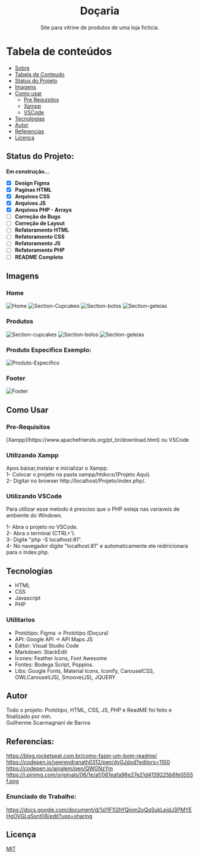 <h1 align="center"> Doçaria </h1>

<p align="center">Site para vitrine de produtos de uma loja ficticia.</p>  

Tabela de conteúdos
=================
<!--ts-->
   * [Sobre](#sobre)
   * [Tabela de Conteudo](#tabela-de-conteudo)
   * [Status do Projeto](#status-do-projeto)
   * [Imagens](#imagens)
   * [Como usar](#como-usar)
      * [Pre Requisitos](#pre-requisitos)
      * [Xampp](#Utilizando-Xampp)
      * [VSCode](#utilizando-vscode)
   * [Tecnologias](#tecnologias)
   * [Autor](#autor)
   * [Referencias](#referencias)
   * [Licença](#licença)
<!--te-->  

## Status do Projeto:
<h4> 
    Em construção...
 
- [x] Design Figma
- [x] Paginas HTML
- [x] Arquivos CSS
- [x] Arquivos JS
- [x] Arquivos PHP - Arrays
- [ ] Correção de Bugs
- [ ] Correção de Layout
- [ ] Refatoramento HTML
- [ ] Refatoramento CSS
- [ ] Refatoramento JS
- [ ] Refatoramento PHP
- [ ] README Completo

</h4>

## Imagens 
### Home 

<img alt="Home" title="#Home" src="https://i.imgur.com/2TPJCoG.png" />
<img alt="Section-Cupcakes" title="#Cupcakes" src="https://i.imgur.com/FhyFOs3.png" />
<img alt="Section-bolos" title="#Bolos" src="https://i.imgur.com/B6fx1Pr.png" />
<img alt="Section-geleias" title="#Geleias" src="https://i.imgur.com/xjmW4UK.png" />  


### Produtos

<img alt="Section-cupcakes" title="#Cupcakes" src="https://i.imgur.com/LZWMQDl.png" />  
<img alt="Section-bolos" title="#Bolos" src="https://i.imgur.com/3FpoDkc.png" />  
<img alt="Section-geleias" title="#Geleias" src="https://i.imgur.com/0xOypzB.png" />  


### Produto Especifico Exemplo:

<img alt="Produto-Especifico" title="#Produto-Example" src="https://i.imgur.com/jefp2nT.png" />  

### Footer
<img alt="Footer" title="#footer" src="https://i.imgur.com/LuCUB6f.png?1" />  


## Como Usar

### Pre-Requisitos

<p>
[Xampp](https://www.apachefriends.org/pt_br/download.html)   
ou   
VSCode  
</p>

### Utilizando Xampp 

Apos baixar,instalar e inicializar o Xampp:  
1- Colocar o projeto na pasta xampp/htdocs/(Projeto Aqui).  
2- Digitar no browser http://localhost/Projeto/index.php/.

### Utilizando VSCode

Para utilizar esse metodo é presciso que o PHP esteja nas variaveis de ambiente do Windows.

1- Abra o projeto no VSCode.  
2- Abra o terminal (CTRL+').  
3- Digite "php -S localhost:81".  
4- No navegador digite "localhost:81" e automaticamente ele rediricionara para o Index.php.  


## Tecnologias
- HTML
- CSS
- Javascript
- PHP

### Utilitarios 

- Protótipo: Figma → Protótipo (Doçura)
- API: Google API → API Maps JS
- Editor: Visual Studio Code
- Markdown: StackEdit
- Ícones: Feather Icons, Font Awesome
- Fontes: Bodega Script, Poppins.
- Libs: Google Fonts, Material Icons, Iconify, CarouselCSS, OWLCarousel(JS), Smoove(JS), JQUERY

## Autor

Todo o projeto: Protótipo, HTML, CSS, JS, PHP e ReadME foi feito e finalizado por min.  
Guilherme Scarmagnani de Barros


## Referencias:  
https://blog.rocketseat.com.br/como-fazer-um-bom-readme/         
https://codepen.io/veerendranath0312/pen/dyGJdod?editors=1100  
https://codepen.io/ainalem/pen/QWGNzYm  
https://i.pinimg.com/originals/06/1e/af/061eafa96e27e21d4139225b6fe0555f.png  

### Enunciado do Trabalho:
https://docs.google.com/document/d/1a11F1I2hYQjom2oQqSukLpidJ3PMYEHgOVGLgSsnt08/edit?usp=sharing    

## Licença
[MIT](https://github.com/guilhermeSDB/MAPA-Faculdade/blob/master/LICENSE)
